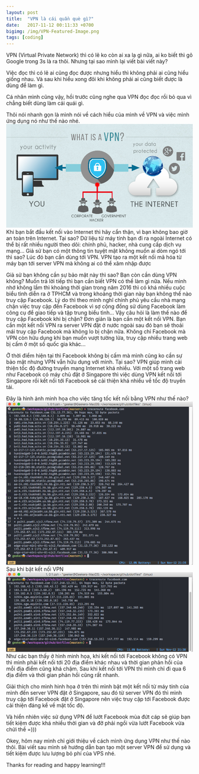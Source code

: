 ```yaml
---
layout: post
title:  "VPN là cái quần què gì?"
date:   2017-11-12 00:11:33 +0700
bigimg: /img/VPN-Featured-Image.png
tags: [coding]
---
```

VPN (Virtual Private Network) thì có lẽ ko còn ai xa lạ gì nữa, ai ko biết thì gõ Google trong 3s là ra thôi. Nhưng tại sao mình lại viết bài viết này?

Việc đọc thì có lẽ ai cũng đọc được nhưng hiểu thì không phải ai cũng hiểu giống nhau. Và sau khi hiểu xong đôi khi không phải ai cũng biết được là dùng để làm gì.

Cá nhân mình cũng vậy, hồi trước cũng nghe qua VPN đọc đọc rồi bỏ qua vì chẳng biết dùng làm cái quái gì.

Thôi nói nhanh gọn là mình nói về cách hiểu của mình về VPN và việc mình ứng dụng nó như thế nào nhé.
![vpn](/img/chto-takoye-vpn-09.jpg)
Khi bạn bắt đầu kết nối vào Internet thì hãy cẩn thận, vì bạn không bao giờ an toàn trên Internet. Tại sao? Dữ liệu từ máy tính bạn đi ra ngoài Internet có thể bị rất nhiều người theo dõi: chính phủ, hacker, nhà cung cấp dịch vụ mạng... Giả sử bạn có một thông tin tuyệt mật không muốn ai dòm ngó tới thì sao? Lúc đó bạn cần dùng tới VPN. VPN tạo ra một kết nối mã hóa từ máy bạn tới server VPN mà không ai có thể xâm nhập được

Giả sử bạn không cần sự bảo mật này thì sao? Bạn còn cần dùng VPN không? Muốn trả lời tiếp thì bạn cần biết VPN có thể làm gì nữa. Nếu mình nhớ không lầm thì khoảng thời gian trong năm 2016 thì có khá nhiều cuộc biểu tình diễn ra ở TPHCM và trong khoảng thời gian này bạn không thể nào truy cập Facebook. Lý do thì theo mình nghĩ chính phủ yêu cầu nhà mạng chặn việc truy cập đến Facebook vì sợ cộng đồng sử dùng Facebook làm công cụ để giao tiếp và tập trung biểu tình... Vậy câu hỏi là làm thế nào để truy cập Facebook khi bị chặn? Đơn giản là bạn cần một kết nối VPN. Bạn cần một kết nối VPN ra server VPN đặt ở nước ngoài sau đó bạn sẽ thoải mái truy cập Facebook mà không lo bị chặn nữa. Không chỉ Facebook mà VPN còn hữu dụng khi bạn muốn vượt tường lửa, truy cập nhiều trang web bị cấm ở một số quốc gia khác...

Ở thời điểm hiện tại thì Facebook không bị cấm mà mình cũng ko cần sự bảo mật nhưng VPN vẫn hữu dụng với mình. Tại sao? VPN giúp mình cải thiện tốc độ đường truyền mạng Internet khá nhiều. Với một số trang web như Facebook có máy chủ đặt ở Singapore thì việc dùng VPN kết nối tới Singapore rồi kết nối tới Facebook sẽ cải thiện khá nhiều về tốc độ truyền tải.

Đây là hình ảnh minh họa cho việc tăng tốc kết nối bằng VPN như thế nào?
![no vpn](/img/Screen-Shot-2017-11-12-at-9.35.18-PM.png)
Sau khi bật kết nối VPN
![with vpn](/img/Screen-Shot-2017-11-12-at-9.37.56-PM.png)
Như các bạn thấy ở hình minh họa, khi kết nối tới Facebook không có VPN thì mình phải kết nối tới 20 địa điểm khác nhau và thời gian phản hồi của mỗi địa điểm cũng khá chậm. Sau khi kết nối tới VPN thì mình chỉ đi qua 6 địa điểm và thời gian phản hồi cũng rất nhanh.

Giải thích cho mình hinh họa ở trên thì mình bật một kết nối từ máy tính của mình đến server VPN đặt ở Singapore, sau đó từ server VPN đó thì mình truy cập tới Facebook đặt ở Singapore nên việc truy cập tới Facebook được cải thiện đáng kể về mặt tốc độ.

Và hiển nhiên việc sử dụng VPN để lướt Facebook mùa đứt cáp sẽ giúp bạn tiết kiệm được khá nhiều thời gian và đỡ phải ngồi vừa lướt Facebook vừa chửi thề =)))

Okey, hôm nay mình chỉ giới thiệu về cách mình ứng dụng VPN như thế nào thôi. Bài viết sau mình sẽ hướng dẫn bạn tạo một server VPN để sử dụng và tiết kiệm được lưu lượng bỏ phí của VPS nhé.

Thanks for reading and happy learning!!!
